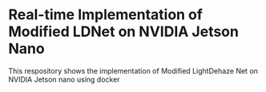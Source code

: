 # Real-time Implementation of Modified LDNet on NVIDIA Jetson Nano
 This respository shows the implementation of Modified LightDehaze Net on NVIDIA Jetson nano using docker
